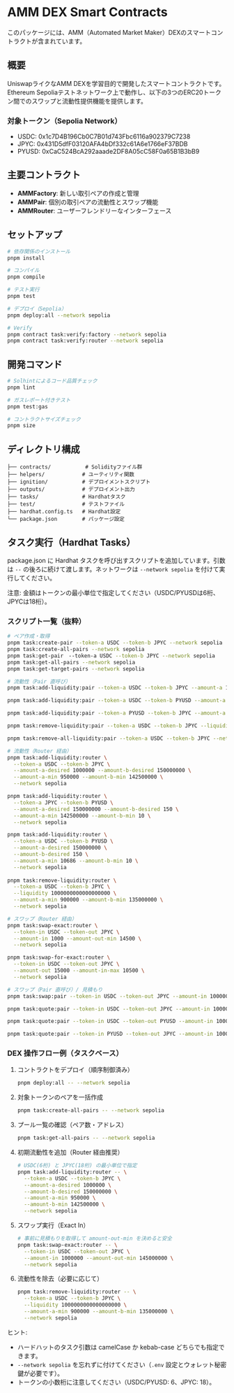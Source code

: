 # AMM DEX Smart Contracts

このパッケージには、AMM（Automated Market Maker）DEXのスマートコントラクトが含まれています。

## 概要

UniswapライクなAMM DEXを学習目的で開発したスマートコントラクトです。
Ethereum Sepoliaテストネットワーク上で動作し、以下の3つのERC20トークン間でのスワップと流動性提供機能を提供します。

### 対象トークン（Sepolia Network）
- USDC: 0x1c7D4B196Cb0C7B01d743Fbc6116a902379C7238
- JPYC: 0x431D5dfF03120AFA4bDf332c61A6e1766eF37BDB  
- PYUSD: 0xCaC524BcA292aaade2DF8A05cC58F0a65B1B3bB9

## 主要コントラクト

- **AMMFactory**: 新しい取引ペアの作成と管理
- **AMMPair**: 個別の取引ペアの流動性とスワップ機能
- **AMMRouter**: ユーザーフレンドリーなインターフェース

## セットアップ

```bash
# 依存関係のインストール
pnpm install

# コンパイル
pnpm compile

# テスト実行
pnpm test

# デプロイ（Sepolia）
pnpm deploy:all --network sepolia

# Verify
pnpm contract task:verify:factory --network sepolia
pnpm contract task:verify:router --network sepolia
```

## 開発コマンド

```bash
# Solhintによるコード品質チェック
pnpm lint

# ガスレポート付きテスト
pnpm test:gas

# コントラクトサイズチェック
pnpm size
```

## ディレクトリ構成

```
├── contracts/           # Solidityファイル群
├── helpers/            # ユーティリティ関数
├── ignition/           # デプロイメントスクリプト
├── outputs/            # デプロイメント出力
├── tasks/              # Hardhatタスク
├── test/               # テストファイル
├── hardhat.config.ts   # Hardhat設定
└── package.json        # パッケージ設定
```

## タスク実行（Hardhat Tasks）

package.json に Hardhat タスクを呼び出すスクリプトを追加しています。引数は `--` の後ろに続けて渡します。ネットワークは `--network sepolia` を付けて実行してください。

注意: 金額はトークンの最小単位で指定してください（USDC/PYUSDは6桁、JPYCは18桁）。

### スクリプト一覧（抜粋）

```bash
# ペア作成・取得
pnpm task:create-pair --token-a USDC --token-b JPYC --network sepolia
pnpm task:create-all-pairs --network sepolia
pnpm task:get-pair　--token-a USDC --token-b JPYC --network sepolia
pnpm task:get-all-pairs --network sepolia
pnpm task:get-target-pairs --network sepolia

# 流動性（Pair 直呼び）
pnpm task:add-liquidity:pair --token-a USDC --token-b JPYC --amount-a 1000000 --amount-b 150000000 --network sepolia

pnpm task:add-liquidity:pair --token-a USDC --token-b PYUSD --amount-a 100000 --amount-b 150000 --network sepolia

pnpm task:add-liquidity:pair --token-a PYUSD --token-b JPYC --amount-a 1000000 --amount-b 150000000 --network sepolia

pnpm task:remove-liquidity:pair --token-a USDC --token-b JPYC --liquidity 1000000 --network sepolia

pnpm task:remove-all-liquidity:pair --token-a USDC --token-b JPYC --network sepolia

# 流動性（Router 経由）
pnpm task:add-liquidity:router \
  --token-a USDC --token-b JPYC \
  --amount-a-desired 1000000 --amount-b-desired 150000000 \
  --amount-a-min 950000 --amount-b-min 142500000 \
  --network sepolia

pnpm task:add-liquidity:router \
  --token-a JPYC --token-b PYUSD \
  --amount-a-desired 150000000 --amount-b-desired 150 \
  --amount-a-min 142500000 --amount-b-min 10 \
  --network sepolia

pnpm task:add-liquidity:router \
  --token-a USDC --token-b PYUSD \
  --amount-a-desired 150000000 \
  --amount-b-desired 150 \
  --amount-a-min 10686 --amount-b-min 10 \
  --network sepolia
  
pnpm task:remove-liquidity:router \
  --token-a USDC --token-b JPYC \
  --liquidity 1000000000000000000 \
  --amount-a-min 900000 --amount-b-min 135000000 \
  --network sepolia

# スワップ（Router 経由）
pnpm task:swap-exact:router \
  --token-in USDC --token-out JPYC \
  --amount-in 1000 --amount-out-min 14500 \
  --network sepolia

pnpm task:swap-for-exact:router \
  --token-in USDC --token-out JPYC \
  --amount-out 15000 --amount-in-max 10500 \
  --network sepolia

# スワップ（Pair 直呼び）/ 見積もり
pnpm task:swap:pair --token-in USDC --token-out JPYC --amount-in 1000000 --slippage 0.5 --network sepolia

pnpm task:quote:pair --token-in USDC --token-out JPYC --amount-in 100000  --network sepolia

pnpm task:quote:pair --token-in USDC --token-out PYUSD --amount-in 1000  --network sepolia

pnpm task:quote:pair --token-in PYUSD --token-out JPYC --amount-in 1000  --network sepolia
```

### DEX 操作フロー例（タスクベース）

1. コントラクトをデプロイ（順序制御済み）
   ```bash
   pnpm deploy:all -- --network sepolia
   ```

2. 対象トークンのペアを一括作成
   ```bash
   pnpm task:create-all-pairs -- --network sepolia
   ```

3. プール一覧の確認（ペア数・アドレス）
   ```bash
   pnpm task:get-all-pairs -- --network sepolia
   ```

4. 初期流動性を追加（Router 経由推奨）
   ```bash
   # USDC(6桁) と JPYC(18桁) の最小単位で指定
   pnpm task:add-liquidity:router -- \
     --token-a USDC --token-b JPYC \
     --amount-a-desired 1000000 \
     --amount-b-desired 150000000 \
     --amount-a-min 950000 \
     --amount-b-min 142500000 \
     --network sepolia
   ```

5. スワップ実行（Exact In）
   ```bash
   # 事前に見積もりを取得して amount-out-min を決めると安全
   pnpm task:swap-exact:router -- \
     --token-in USDC --token-out JPYC \
     --amount-in 1000000 --amount-out-min 145000000 \
     --network sepolia
   ```

6. 流動性を除去（必要に応じて）
   ```bash
   pnpm task:remove-liquidity:router -- \
     --token-a USDC --token-b JPYC \
     --liquidity 1000000000000000000 \
     --amount-a-min 900000 --amount-b-min 135000000 \
     --network sepolia
   ```

ヒント:
- ハードハットのタスク引数は camelCase か kebab-case どちらでも指定できます。
- `--network sepolia` を忘れずに付けてください（`.env` 設定とウォレット秘密鍵が必要です）。
- トークンの小数桁に注意してください（USDC/PYUSD: 6、JPYC: 18）。
